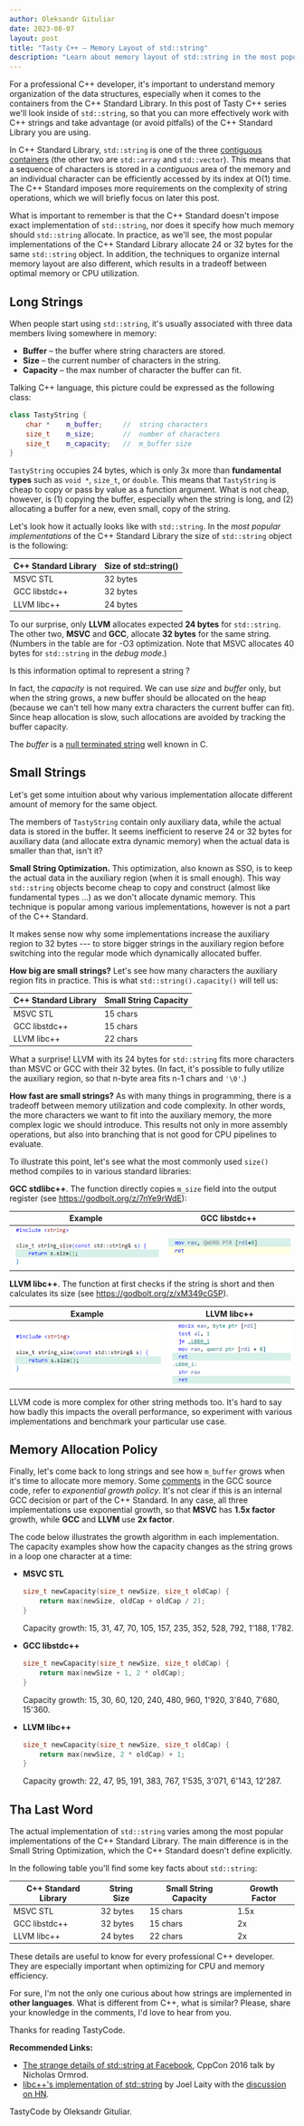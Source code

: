 ```yaml
---
author: Oleksandr Gituliar
date: 2023-08-07
layout: post
title: "Tasty C++ – Memory Layout of std::string"
description: "Learn about memory layout of std::string in the most popular c++ standard libraries: MSVC STL, GCC libstdc++, LLVM libc++."
---
```


For a professional C++ developer, it's important to understand memory organization of the data
structures, especially when it comes to the containers from the C++ Standard Library. In this post
of Tasty C++ series we'll look inside of `std::string`, so that you can more effectively work with
C++ strings and take advantage (or avoid pitfalls) of the C++ Standard Library you are using.

In C++ Standard Library, `std::string` is one of the three [contiguous
containers](https://en.cppreference.com/w/cpp/named_req/ContiguousContainer) (the other two are
`std::array` and `std::vector`). This means that a sequence of characters is stored in a
_contiguous_ area of the memory and an individual character can be efficiently accessed by its index
at O(1) time. The C++ Standard imposes more requirements on the complexity of string operations,
which we will briefly focus on later this post.

What is important to remember is that the C++ Standard doesn't impose exact implementation of
`std::string`, nor does it specify how much memory should `std::string` allocate. In practice, as
we'll see, the most popular implementations of the C++ Standard Library allocate 24 or 32 bytes for
the same `std::string` object. In addition, the techniques to organize internal memory layout are
also different, which results in a tradeoff between optimal memory or CPU utilization.

## Long Strings

When people start using `std::string`, it's usually associated with three data members living
somewhere in memory:

- **Buffer** – the buffer where string characters are stored.
- **Size** – the current number of characters in the string.
- **Capacity** – the max number of character the buffer can fit.

Talking C++ language, this picture could be expressed as the following class:

```cpp
class TastyString {
    char *    m_buffer;     //  string characters
    size_t    m_size;       //  number of characters
    size_t    m_capacity;   //  m_buffer size
}
```

`TastyString` occupies 24 bytes, which is only 3x more than **fundamental types** such as `void *`,
`size_t`, or `double`. This means that `TastyString` is cheap to copy or pass by value as a function
argument. What is not cheap, however, is (1) copying the buffer, especially when the string is long,
and (2) allocating a buffer for a new, even small, copy of the string.

Let's look how it actually looks like with `std::string`. In the _most popular implementations_ of
the C++ Standard Library the size of `std::string` object is the following:

| C++ Standard Library | Size of std::string() |
| -------------------- | --------------------- |
| MSVC STL             | 32 bytes              |
| GCC libstdc++        | 32 bytes              |
| LLVM libc++          | 24 bytes              |

To our surprise, only **LLVM** allocates expected **24 bytes** for `std::string`. The other two,
**MSVC** and **GCC**, allocate **32 bytes** for the same string. (Numbers in the table are for -O3
optimization. Note that MSVC allocates 40 bytes for `std::string` in the _debug mode_.)

Is this information optimal to represent a string ?

In fact, the _capacity_ is not required. We can use _size_ and _buffer_ only, but when the string
grows, a new buffer should be allocated on the heap (because we can't tell how many extra characters
the current buffer can fit). Since heap allocation is slow, such allocations are avoided by tracking
the buffer capacity.

The _buffer_ is a [null terminated string](https://en.wikipedia.org/wiki/Null-terminated_string)
well known in C.

## Small Strings

Let's get some intuition about why various implementation allocate different amount of memory for
the same object.

The members of `TastyString` contain only auxiliary data, while the actual data is stored in the
buffer. It seems inefficient to reserve 24 or 32 bytes for auxiliary data (and allocate extra
dynamic memory) when the actual data is smaller than that, isn't it?

**Small String Optimization.** This optimization, also known as SSO, is to keep the actual data in
the auxiliary region (when it is small enough). This way `std::string` objects become cheap to copy
and construct (almost like fundamental types ...) as we don't allocate dynamic memory. This
technique is popular among various implementations, however is not a part of the C++ Standard.

It makes sense now why some implementations increase the auxiliary region to 32 bytes --- to store
bigger strings in the auxiliary region before switching into the regular mode which dynamically
allocated buffer.

**How big are small strings?** Let's see how many characters the auxiliary region fits in practice.
This is what `std::string().capacity()` will tell us:

| C++ Standard Library | Small String Capacity |
| -------------------- | --------------------- |
| MSVC STL             | 15 chars              |
| GCC libstdc++        | 15 chars              |
| LLVM libc++          | 22 chars              |

What a surprise! LLVM with its 24 bytes for `std::string` fits more characters than MSVC or GCC with
their 32 bytes. (In fact, it's possible to fully utilize the auxiliary region, so that n-byte area
fits n-1 chars and `'\0'`.)

**How fast are small strings?** As with many things in programming, there is a tradeoff between
memory utilization and code complexity. In other words, the more characters we want to fit into the
auxiliary memory, the more complex logic we should introduce. This results not only in more assembly
operations, but also into branching that is not good for CPU pipelines to evaluate.

To illustrate this point, let's see what the most commonly used `size()` method compiles to in
various standard libraries:

**GCC stdlibc++**. The function directly copies `m_size` field into the output register (see
<https://godbolt.org/z/7nYe9rWdE>):

| Example                                                  | GCC libstdc++                                                 |
| -------------------------------------------------------- | ------------------------------------------------------------- |
| ![string size C++ code](/static/img/string-size-src.png) | ![string size GCC assembler](/static/img/string-size-gcc.png) |

**LLVM libc++**. The function at first checks if the string is short and then calculates its size
(see <https://godbolt.org/z/xM349cG5P>).

| Example                                                  | LLVM libc++                                                     |
| -------------------------------------------------------- | --------------------------------------------------------------- |
| ![string size C++ code](/static/img/string-size-src.png) | ![string size LLVM assembler](/static/img/string-size-llvm.png) |

LLVM code is more complex for other string methods too. It's hard to say how badly this impacts the
overall performance, so experiment with various implementations and benchmark your particular use
case.

## Memory Allocation Policy

Finally, let's come back to long strings and see how `m_buffer` grows when it's time to allocate
more memory. Some
[comments](https://github.com/gcc-mirror/gcc/blob/master/libstdc%2B%2B-v3/include/bits/basic_string.tcc#L142)
in the GCC source code, refer to _exponential growth policy_. It's not clear if this is an internal GCC
decision or part of the C++ Standard. In any case, all three implementations use exponential growth,
so that **MSVC** has **1.5x factor** growth, while **GCC** and **LLVM** use **2x factor**.

The code below illustrates the growth algorithm in each implementation. The capacity examples show
how the capacity changes as the string grows in a loop one character at a time:

- **MSVC STL**

  ```cpp
  size_t newCapacity(size_t newSize, size_t oldCap) {
      return max(newSize, oldCap + oldCap / 2);
  }
  ```

  Capacity growth: 15, 31, 47, 70, 105, 157, 235, 352, 528, 792, 1'188, 1'782.

- **GCC libstdc++**

  ```cpp
  size_t newCapacity(size_t newSize, size_t oldCap) {
      return max(newSize + 1, 2 * oldCap);
  }
  ```

  Capacity growth: 15, 30, 60, 120, 240, 480, 960, 1'920, 3'840, 7'680, 15'360.

- **LLVM libc++**

  ```cpp
  size_t newCapacity(size_t newSize, size_t oldCap) {
      return max(newSize, 2 * oldCap) + 1;
  }
  ```

  Capacity growth: 22, 47, 95, 191, 383, 767, 1'535, 3'071, 6'143, 12'287.

## Tha Last Word

The actual implementation of `std::string` varies among the most popular implementations of the C++
Standard Library. The main difference is in the Small String Optimization, which the C++ Standard
doesn't define explicitly.

In the following table you'll find some key facts about `std::string`:

| C++ Standard Library | String Size | Small String Capacity | Growth Factor |
| -------------------- | ----------- | --------------------- | ------------- |
| MSVC STL             | 32 bytes    | 15 chars              | 1.5x          |
| GCC libstdc++        | 32 bytes    | 15 chars              | 2x            |
| LLVM libc++          | 24 bytes    | 22 chars              | 2x            |

These details are useful to know for every professional C++ developer. They are especially important
when optimizing for CPU and memory efficiency.

For sure, I'm not the only one curious about how strings are implemented in **other languages**.
What is different from C++, what is similar? Please, share your knowledge in the comments, I'd love
to hear from you.

Thanks for reading TastyCode.

**Recommended Links:**

- [The strange details of std::string at Facebook](https://www.youtube.com/watch?v=kPR8h4-qZdk), CppCon 2016 talk
  by Nicholas Ormrod.
- [libc++'s implementation of std::string](https://joellaity.com/2020/01/31/string.html) by Joel
  Laity with the [discussion on HN](https://news.ycombinator.com/item?id=22198158).

TastyCode by Oleksandr Gituliar.
